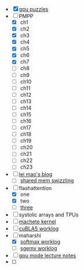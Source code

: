 - [x] [gpu puzzles](https://colab.research.google.com/drive/1OaNPgsRL55qVRxVEBdyWtQZ3UPu5vUYz#scrollTo=e713d056)
- [ ] PMPP
	- [x] ch1
	- [x] ch2
	- [x] ch3
	- [x] ch4
	- [x] ch5
	- [x] ch6
	- [x] ch7
	- [ ] ch8
	- [ ] ch9
	- [ ] ch10
	- [ ] ch11
	- [ ] ch12
	- [ ] ch13
	- [ ] ch14
	- [ ] ch15
	- [ ] ch16
	- [ ] ch17
	- [ ] ch18
	- [ ] ch19
	- [ ] ch20
	- [ ] ch21
	- [ ] ch22
	- [ ] ch23
- [ ] [lei mao's blog](https://leimao.github.io/tags/CUDA/)
	- [ ] [shared mem swizzling](https://leimao.github.io/blog/CUDA-Shared-Memory-Swizzling/)
- [ ] flashattention
	- [x] one
	- [x] two
	- [ ] [three](https://tridao.me/blog/2024/flash3/)
- [ ] systolic arrays and TPUs
- [ ] [machete kernel](https://www.youtube.com/watch?v=-4ZkpQ7agXM)
- [ ] [cuBLAS worklog](https://cudaforfun.substack.com/p/outperforming-cublas-on-h100-a-worklog)
- [ ] maharshi
	- [x] [softmax worklog](https://maharshi.bearblog.dev/optimizing-softmax-cuda/)
	- [ ] [sgemv worklog](https://maharshi.bearblog.dev/optimizing-sgemv-cuda/)
- [ ] [gpu mode lecture notes](https://christianjmills.com/series/notes/cuda-mode-notes.html)
- [ ] 